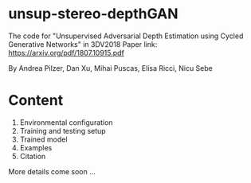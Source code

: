 # unsup-stereo-depthGAN
The code for "Unsupervised Adversarial Depth Estimation using Cycled Generative Networks" in 3DV2018
Paper link: https://arxiv.org/pdf/1807.10915.pdf

By Andrea Pilzer, Dan Xu, Mihai Puscas, Elisa Ricci, Nicu Sebe
# Content
1. Environmental configuration
2. Training and testing setup
3. Trained model
4. Examples
5. Citation

More details come soon ...

